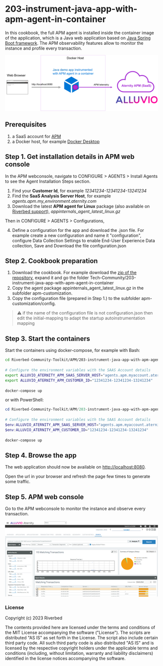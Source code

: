 # 203-instrument-java-app-with-apm-agent-in-container

In this cookbook, the full APM agent is installed inside the container image of the application, which is a Java web application based on [Java Spring Boot framework](https://spring.io/). The APM observability features allow to monitor the instance and profile every transaction.

![Cookbook-203](images/cookbook-203.png)

## Prerequisites

1. a SaaS account for [APM](https://www.riverbed.com/products/application-performance-monitoring)
2. a Docker host, for example [Docker Desktop](https://www.docker.com/products/docker-desktop)

## Step 1. Get installation details in APM web console

In the APM webconsole, navigate to CONFIGURE > AGENTS > Install Agents to see the Agent Installation Steps section.

1. Find your **Customer Id**, for example *12341234-12341234-13241234*
2. Find the **SaaS Analysis Server Host**, for example *agents.apm.my_environment.aternity.com*
3. Download the latest **APM agent for Linux** package (also available on [Riverbed support](https://support.riverbed.com/content/support/software/aternity-dem/aternity-apm.html)), *appinternals_agent_latest_linux.gz*

Then in CONFIGURE > AGENTS > Configurations, 

4. Define a configuration for the app and download the .json file. For example create a new configuration and name it "configuration", configure Data Collection Settings to enable End-User Experience Data collection, Save and Download the file configuration.json

## Step 2. Cookbook preparation

1. Download the cookbook. For example download the [zip of the repository](https://github.com/riverbed/Riverbed-Community-Toolkit/archive/refs/heads/main.zip), expand it and go the folder Tech-Community/203-instrument-java-app-with-apm-agent-in-container
2. Copy the agent package appinternals_agent_latest_linux.gz in the subfolder apm-customization.
3. Copy the configuration file (prepared in Step 1.) to the subfolder apm-customization/config.
   
> :warning: if the name of the configuration file is not configuration.json then edit the initial-mapping to adapt the startup autoinstrumentation mapping 

## Step 3. Start the containers

Start the containers using docker-compose, for example with Bash:

```bash
cd Riverbed-Community-Toolkit/APM/203-instrument-java-app-with-apm-agent-in-container

# Configure the environment variables with the SAAS Account details
export ALLUVIO_ATERNITY_APM_SAAS_SERVER_HOST="agents.apm.myaccount.aternity.com"
export ALLUVIO_ATERNITY_APM_CUSTOMER_ID="12341234-12341234-13241234"

docker-compose up
```

or with PowerShell:

```PowerShell
cd Riverbed-Community-Toolkit/APM/203-instrument-java-app-with-apm-agent-in-container

# Configure the environment variables with the SAAS Account details
$env:ALLUVIO_ATERNITY_APM_SAAS_SERVER_HOST="agents.apm.myaccount.aternity.com"
$env:ALLUVIO_ATERNITY_APM_CUSTOMER_ID="12341234-12341234-13241234"

docker-compose up
```

## Step 4. Browse the app

The web application should now be available on [http://localhost:8080](http://localhost:8080).

Open the url in your browser and refresh the page few times to generate some traffic.

## Step 5. APM web console 

Go to the APM webconsole to monitor the instance and observe every transaction.

![APM Transactions](images/cookbook-203-transactions.png)

### License

Copyright (c) 2023 Riverbed

The contents provided here are licensed under the terms and conditions of the MIT License accompanying the software ("License"). The scripts are distributed "AS IS" as set forth in the License. The script also include certain third party code. All such third party code is also distributed "AS IS" and is licensed by the respective copyright holders under the applicable terms and conditions (including, without limitation, warranty and liability disclaimers) identified in the license notices accompanying the software.
